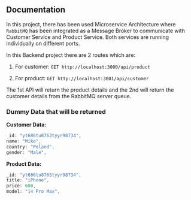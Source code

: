 ## Documentation

In this project, there has been used Microservice Architecture where `RabbitMQ` has been integrated as a Message Broker to communicate with Customer Service and Product Service. Both services are running individually on different ports.

In this Backend project there are 2 routes which are:

1. For customer: `GET http://localhost:3000/api/product`

2. For product: `GET http://localhost:3001/api/customer`

The 1st API will return the product details and the 2nd will return the customer details from the RabbitMQ server queue.

### Dummy Data that will be returned

**Customer Data:**

```js
_id: "yt686tu8763tyyr98734",
name: "Mike",
country: "Poland",
gender: "Male",
```

**Product Data:**

```js
_id: "yt686tu8763tyyr98734",
title: "iPhone",
price: 600,
model: "14 Pro Max",
```
